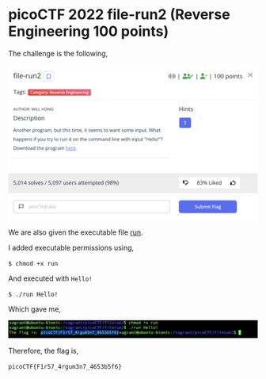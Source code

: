 # picoCTF 2022 file-run2 (Reverse Engineering 100 points)
The challenge is the following,

![Figure 1](img/challenge.png) 

We are also given the executable file [run](./files/run).

I added executable permissions using,

`$ chmod +x run`

And executed with `Hello!`

`$ ./run Hello!`

Which gave me, 

![Figure 1](img/flag.png) 

Therefore, the flag is,

`picoCTF{F1r57_4rgum3n7_4653b5f6}`
